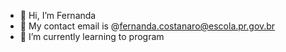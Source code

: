 - 👋 Hi, I’m Fernanda
- 👀 My contact email is @fernanda.costanaro@escola.pr.gov.br
- 🌱 I’m currently learning to program

<!---
fercostanaro/fercostanaro is a ✨ special ✨ repository because its `README.md` appears on your GitHub profile.
You can click the Preview link to take a look at your changes.
--->
